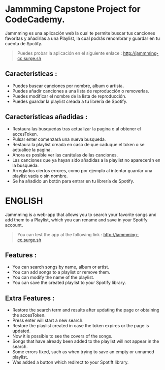 # Jammming Capstone Project for CodeCademy.

Jammming es una aplicación web la cual te permite buscar tus canciones favoritas y añadirlas a una Playlist, la cual podrás renombrar y guardar en tu cuenta de Spotify.
> Puedes probar la aplicación en el siguiente enlace : http://jammming-cc.surge.sh

## Características :
- Puedes buscar canciones por nombre, album o artista.
- Puedes añadir canciones a una lista de reproducción o removerlas.
- Puedes modificar el nombre de la lista de reproducción.
- Puedes guardar la playlist creada a tu librería de Spotify.
## Características añadidas :
- Restaura las busquedas tras actualizar la pagina o al obtener el accesToken.
- Pulsar enter comenzará una nueva busqueda.
- Restaura la playlist creada en caso de que caduque el token o se actualice la pagina.
- Ahora es posible ver las carátulas de las canciones.
- Las canciones que ya hayan sido añadidas a la playlist no aparecerán en la busqueda.
- Arreglados ciertos errores, como por ejemplo al intentar guardar una playlist vacía o sin nombre.
- Se ha añadido un botón para entrar en tu librería de Spotify.

# ENGLISH
Jammming is a web-app that allows you to search your favorite songs and add them to a Playlist, which you can rename and save in your Spotify account.
> You can test the app at the following link : http://jammming-cc.surge.sh


## Features :
- You can search songs by name, album or artist.
- You can add songs to a playlist or remove them.
- You can modify the name of the playlist.
- You can save the created playlist to your Spotify library.

## Extra Features :
- Restore the search term and results after updating the page or obtaining the accesToken.
- Press enter will start a new search.
- Restore the playlist created in case the token expires or the page is updated.
- Now it is possible to see the covers of the songs.
- Songs that have already been added to the playlist will not appear in the search.
- Some errors fixed, such as when trying to save an empty or unnamed playlist.
- Was added a button which redirect to your Spotift library.
